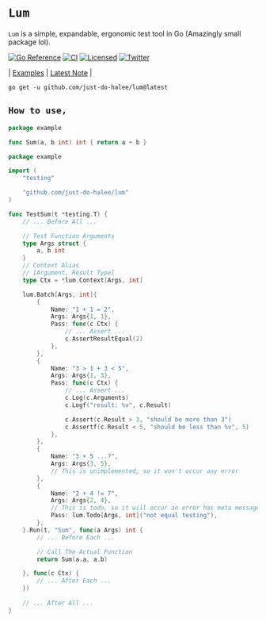 
# **`Lum`**

`Lum` is a simple, expandable, ergonomic test tool in Go (Amazingly small package lol).

[![Go Reference](https://pkg.go.dev/badge/github.com/just-do-halee/lum.svg)](https://pkg.go.dev/github.com/just-do-halee/lum)
[![CI][ci-badge]][ci-url]
[![Licensed][license-badge]][license-url]
[![Twitter][twitter-badge]][twitter-url]

[ci-badge]: https://github.com/just-do-halee/lum/actions/workflows/ci.yml/badge.svg
[license-badge]: https://img.shields.io/github/license/just-do-halee/lum?labelColor=383636
[twitter-badge]: https://img.shields.io/twitter/follow/do_halee?style=flat&logo=twitter&color=4a4646&labelColor=333131&label=just-do-halee
[ci-url]: https://github.com/just-do-halee/lum/actions
[twitter-url]: https://twitter.com/do_halee
[license-url]: https://github.com/just-do-halee/lum

| [Examples](./examples/) | [Latest Note](./CHANGELOG.md) |

```shell
go get -u github.com/just-do-halee/lum@latest
```

## **`How to use,`**

```go
package example

func Sum(a, b int) int { return a + b }
```

```go
package example

import (
    "testing"

    "github.com/just-do-halee/lum"
)

func TestSum(t *testing.T) {
    // ... Before All ...

    // Test Function Arguments
    type Args struct {
        a, b int
    }
    // Context Alias
    // [Argument, Result Type]
    type Ctx = *lum.Context[Args, int]

    lum.Batch[Args, int]{
        {
            Name: "1 + 1 = 2",
            Args: Args{1, 1},
            Pass: func(c Ctx) {
                // ... Assert ...
                c.AssertResultEqual(2)
            },
        },
        {
            Name: "3 > 1 + 3 < 5",
            Args: Args{1, 3},
            Pass: func(c Ctx) {
                // ... Assert ...
                c.Log(c.Arguments)
                c.Logf("result: %v", c.Result)

                c.Assert(c.Result > 3, "should be more than 3")
                c.Assertf(c.Result < 5, "should be less than %v", 5)
            },
        },
        {
            Name: "3 + 5 ...?",
            Args: Args{3, 5},
            // This is unimplemented, so it won't occur any error
        },
        {
            Name: "2 + 4 != 7",
            Args: Args{2, 4},
            // This is todo, so it will occur an error has meta message
            Pass: lum.Todo[Args, int]("not equal testing"),
        },
    }.Run(t, "Sum", func(a Args) int {
        // ... Before Each ...

        // Call The Actual Function
        return Sum(a.a, a.b)

    }, func(c Ctx) {
        // ... After Each ...
    })
    
    // ... After All ...
}
```
